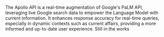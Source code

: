 The Apollo API is a real-time augmentation of Google's PaLM API, leveraging live Google search data to empower the Language Model with current information. It enhances response accuracy for real-time queries, especially in dynamic contexts such as current affairs, providing a more informed and up-to-date user experience. Still in the works
